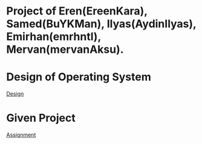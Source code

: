 # Project of Eren(EreenKara), Samed(BuYKMan), Ilyas(AydinIlyas), Emirhan(emrhntl), Mervan(mervanAksu).

# Design of Operating System
[Design](<docs/OperatingSystems.drawio>)

# Given Project 
[Assignment](<docs/İşletim Sistemleri - Proje_Versiyon_2..docx>)

